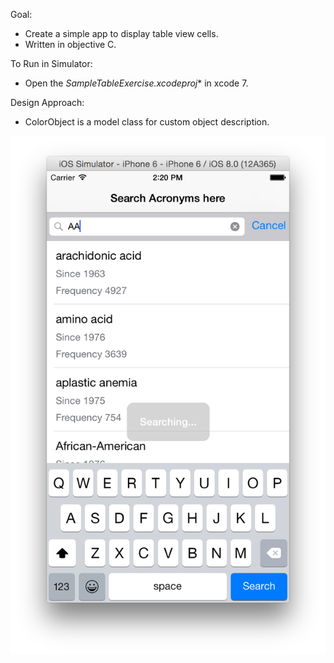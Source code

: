 Goal:
- Create a simple app to display table view cells.
- Written in objective C.


To Run in Simulator:
- Open the *SampleTableExercise.xcodeproj** in xcode 7.


Design Approach:
- ColorObject is a model class for custom object description.

![ScreenShot](https://github.com/aneesham/acronymExpander/blob/master/Images/elasticSearch.png)
